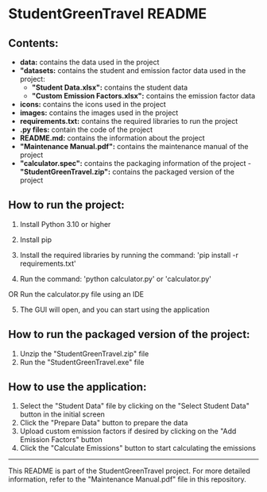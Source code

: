 # StudentGreenTravel README

## Contents:

- **data:** contains the data used in the project
- **"datasets:** contains the student and emission factor data used in the project:
    - **"Student Data.xlsx":** contains the student data
    - **"Custom Emission Factors.xlsx":** contains the emission factor data
- **icons:** contains the icons used in the project
- **images:** contains the images used in the project
- **requirements.txt:** contains the required libraries to run the project
- **.py files:** contain the code of the project
- **README.md:** contains the information about the project
- **"Maintenance Manual.pdf":** contains the maintenance manual of the project
- **"calculator.spec":** contains the packaging information of the project
-**"StudentGreenTravel.zip":** contains the packaged version of the project

## How to run the project:
1. Install Python 3.10 or higher

2. Install pip

3. Install the required libraries by running the command:
'pip install -r requirements.txt'

4. Run the command: 
'python calculator.py'
or
'calculator.py'

OR
Run the calculator.py file using an IDE

5. The GUI will open, and you can start using the application

## How to run the packaged version of the project:
1. Unzip the "StudentGreenTravel.zip" file
2. Run the "StudentGreenTravel.exe" file

## How to use the application:

1. Select the "Student Data" file by clicking on the "Select Student Data" button in the initial screen
2. Click the "Prepare Data" button to prepare the data
3. Upload custom emission factors if desired by clicking on the "Add Emission Factors" button
4. Click the "Calculate Emissions" button to start calculating the emissions

---
This README is part of the StudentGreenTravel project. For more detailed information, refer to the "Maintenance Manual.pdf" file in this repository.
